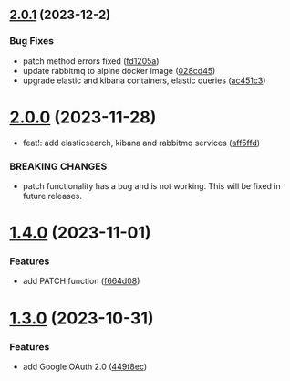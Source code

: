 ## [2.0.1](https://github.com/sydrawat01/INFO7255/compare/v2.0.0...v2.0.1) (2023-12-2)


### Bug Fixes

* patch method errors fixed ([fd1205a](https://github.com/sydrawat01/INFO7255/commit/fd1205afeb0cb42739d1c529de45201131f4249d))
* update rabbitmq to alpine docker image ([028cd45](https://github.com/sydrawat01/INFO7255/commit/028cd4557c9bcf2f38c9ec64d59a9805ccb310fb))
* upgrade elastic and kibana containers, elastic queries ([ac451c3](https://github.com/sydrawat01/INFO7255/commit/ac451c31106f77039bcb95a5c38d269c532e97fe))

# [2.0.0](https://github.com/sydrawat01/INFO7255/compare/v1.4.0...v2.0.0) (2023-11-28)


* feat!: add elasticsearch, kibana and rabbitmq services ([aff5ffd](https://github.com/sydrawat01/INFO7255/commit/aff5ffd0fc495b0231ded9bdeddc1b61487419ff))


### BREAKING CHANGES

* patch functionality has a bug and is not working. This
will be fixed in future releases.

# [1.4.0](https://github.com/sydrawat01/INFO7255/compare/v1.3.0...v1.4.0) (2023-11-01)


### Features

* add PATCH function ([f664d08](https://github.com/sydrawat01/INFO7255/commit/f664d08026d84be7e23c21edad96f18438cab13e))

# [1.3.0](https://github.com/sydrawat01/INFO7255/compare/v1.2.2...v1.3.0) (2023-10-31)


### Features

* add Google OAuth 2.0 ([449f8ec](https://github.com/sydrawat01/INFO7255/commit/449f8ecf484ddb9277ce4b680f9fcf89817fa623))
